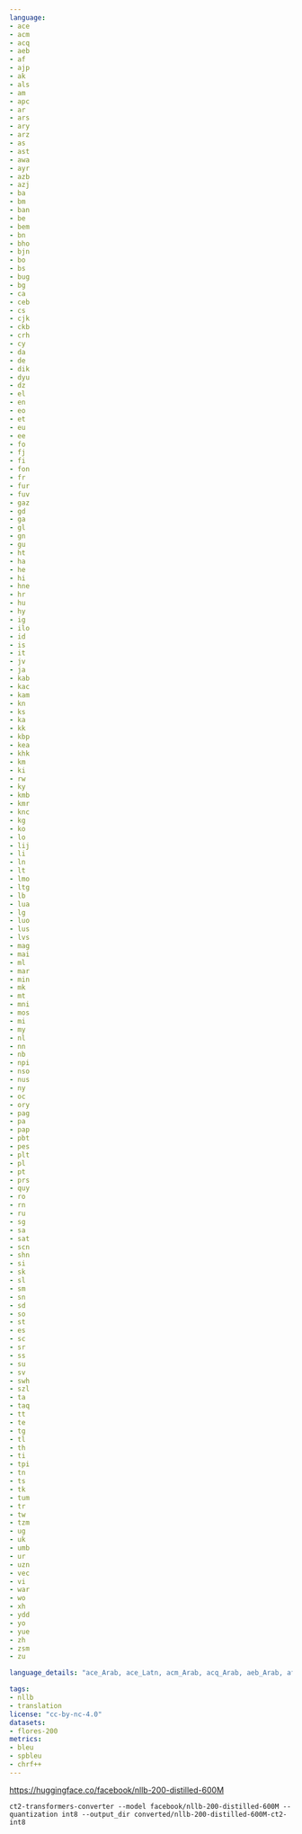 ```yaml
---
language:
- ace
- acm
- acq
- aeb
- af
- ajp
- ak
- als
- am
- apc
- ar
- ars
- ary
- arz
- as
- ast
- awa
- ayr
- azb
- azj
- ba
- bm
- ban
- be
- bem
- bn
- bho
- bjn
- bo
- bs
- bug
- bg
- ca
- ceb
- cs
- cjk
- ckb
- crh
- cy
- da
- de
- dik
- dyu
- dz
- el
- en
- eo
- et
- eu
- ee
- fo
- fj
- fi
- fon
- fr
- fur
- fuv
- gaz
- gd
- ga
- gl
- gn
- gu
- ht
- ha
- he
- hi
- hne
- hr
- hu
- hy
- ig
- ilo
- id
- is
- it
- jv
- ja
- kab
- kac
- kam
- kn
- ks
- ka
- kk
- kbp
- kea
- khk
- km
- ki
- rw
- ky
- kmb
- kmr
- knc
- kg
- ko
- lo
- lij
- li
- ln
- lt
- lmo
- ltg
- lb
- lua
- lg
- luo
- lus
- lvs
- mag
- mai
- ml
- mar
- min
- mk
- mt
- mni
- mos
- mi
- my
- nl
- nn
- nb
- npi
- nso
- nus
- ny
- oc
- ory
- pag
- pa
- pap
- pbt
- pes
- plt
- pl
- pt
- prs
- quy
- ro
- rn
- ru
- sg
- sa
- sat
- scn
- shn
- si
- sk
- sl
- sm
- sn
- sd
- so
- st
- es
- sc
- sr
- ss
- su
- sv
- swh
- szl
- ta
- taq
- tt
- te
- tg
- tl
- th
- ti
- tpi
- tn
- ts
- tk
- tum
- tr
- tw
- tzm
- ug
- uk
- umb
- ur
- uzn
- vec
- vi
- war
- wo
- xh
- ydd
- yo
- yue
- zh
- zsm
- zu

language_details: "ace_Arab, ace_Latn, acm_Arab, acq_Arab, aeb_Arab, afr_Latn, ajp_Arab, aka_Latn, amh_Ethi, apc_Arab, arb_Arab, ars_Arab, ary_Arab, arz_Arab, asm_Beng, ast_Latn, awa_Deva, ayr_Latn, azb_Arab, azj_Latn, bak_Cyrl, bam_Latn, ban_Latn,bel_Cyrl, bem_Latn, ben_Beng, bho_Deva, bjn_Arab, bjn_Latn, bod_Tibt, bos_Latn, bug_Latn, bul_Cyrl, cat_Latn, ceb_Latn, ces_Latn, cjk_Latn, ckb_Arab, crh_Latn, cym_Latn, dan_Latn, deu_Latn, dik_Latn, dyu_Latn, dzo_Tibt, ell_Grek, eng_Latn, epo_Latn, est_Latn, eus_Latn, ewe_Latn, fao_Latn, pes_Arab, fij_Latn, fin_Latn, fon_Latn, fra_Latn, fur_Latn, fuv_Latn, gla_Latn, gle_Latn, glg_Latn, grn_Latn, guj_Gujr, hat_Latn, hau_Latn, heb_Hebr, hin_Deva, hne_Deva, hrv_Latn, hun_Latn, hye_Armn, ibo_Latn, ilo_Latn, ind_Latn, isl_Latn, ita_Latn, jav_Latn, jpn_Jpan, kab_Latn, kac_Latn, kam_Latn, kan_Knda, kas_Arab, kas_Deva, kat_Geor, knc_Arab, knc_Latn, kaz_Cyrl, kbp_Latn, kea_Latn, khm_Khmr, kik_Latn, kin_Latn, kir_Cyrl, kmb_Latn, kon_Latn, kor_Hang, kmr_Latn, lao_Laoo, lvs_Latn, lij_Latn, lim_Latn, lin_Latn, lit_Latn, lmo_Latn, ltg_Latn, ltz_Latn, lua_Latn, lug_Latn, luo_Latn, lus_Latn, mag_Deva, mai_Deva, mal_Mlym, mar_Deva, min_Latn, mkd_Cyrl, plt_Latn, mlt_Latn, mni_Beng, khk_Cyrl, mos_Latn, mri_Latn, zsm_Latn, mya_Mymr, nld_Latn, nno_Latn, nob_Latn, npi_Deva, nso_Latn, nus_Latn, nya_Latn, oci_Latn, gaz_Latn, ory_Orya, pag_Latn, pan_Guru, pap_Latn, pol_Latn, por_Latn, prs_Arab, pbt_Arab, quy_Latn, ron_Latn, run_Latn, rus_Cyrl, sag_Latn, san_Deva, sat_Beng, scn_Latn, shn_Mymr, sin_Sinh, slk_Latn, slv_Latn, smo_Latn, sna_Latn, snd_Arab, som_Latn, sot_Latn, spa_Latn, als_Latn, srd_Latn, srp_Cyrl, ssw_Latn, sun_Latn, swe_Latn, swh_Latn, szl_Latn, tam_Taml, tat_Cyrl, tel_Telu, tgk_Cyrl, tgl_Latn, tha_Thai, tir_Ethi, taq_Latn, taq_Tfng, tpi_Latn, tsn_Latn, tso_Latn, tuk_Latn, tum_Latn, tur_Latn, twi_Latn, tzm_Tfng, uig_Arab, ukr_Cyrl, umb_Latn, urd_Arab, uzn_Latn, vec_Latn, vie_Latn, war_Latn, wol_Latn, xho_Latn, ydd_Hebr, yor_Latn, yue_Hant, zho_Hans, zho_Hant, zul_Latn"

tags:
- nllb
- translation
license: "cc-by-nc-4.0"
datasets:
- flores-200
metrics:
- bleu
- spbleu
- chrf++
---
```


https://huggingface.co/facebook/nllb-200-distilled-600M
```
ct2-transformers-converter --model facebook/nllb-200-distilled-600M --quantization int8 --output_dir converted/nllb-200-distilled-600M-ct2-int8
```
